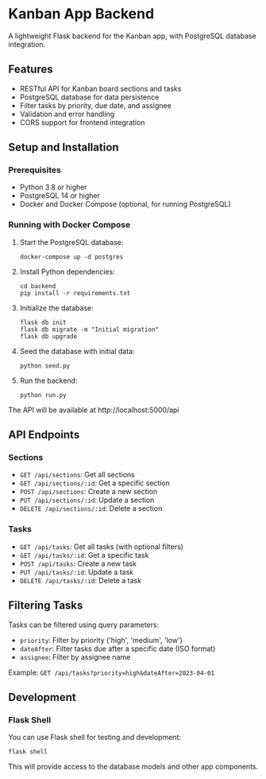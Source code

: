 # Kanban App Backend

A lightweight Flask backend for the Kanban app, with PostgreSQL database integration.

## Features

- RESTful API for Kanban board sections and tasks
- PostgreSQL database for data persistence
- Filter tasks by priority, due date, and assignee
- Validation and error handling
- CORS support for frontend integration

## Setup and Installation

### Prerequisites

- Python 3.8 or higher
- PostgreSQL 14 or higher
- Docker and Docker Compose (optional, for running PostgreSQL)

### Running with Docker Compose

1. Start the PostgreSQL database:
   ```
   docker-compose up -d postgres
   ```

2. Install Python dependencies:
   ```
   cd backend
   pip install -r requirements.txt
   ```

3. Initialize the database:
   ```
   flask db init
   flask db migrate -m "Initial migration"
   flask db upgrade
   ```

4. Seed the database with initial data:
   ```
   python seed.py
   ```

5. Run the backend:
   ```
   python run.py
   ```

The API will be available at http://localhost:5000/api

## API Endpoints

### Sections

- `GET /api/sections`: Get all sections
- `GET /api/sections/:id`: Get a specific section
- `POST /api/sections`: Create a new section
- `PUT /api/sections/:id`: Update a section
- `DELETE /api/sections/:id`: Delete a section

### Tasks

- `GET /api/tasks`: Get all tasks (with optional filters)
- `GET /api/tasks/:id`: Get a specific task
- `POST /api/tasks`: Create a new task
- `PUT /api/tasks/:id`: Update a task
- `DELETE /api/tasks/:id`: Delete a task

## Filtering Tasks

Tasks can be filtered using query parameters:

- `priority`: Filter by priority ('high', 'medium', 'low')
- `dateAfter`: Filter tasks due after a specific date (ISO format)
- `assignee`: Filter by assignee name

Example: `GET /api/tasks?priority=high&dateAfter=2023-04-01`

## Development

### Flask Shell

You can use Flask shell for testing and development:

```
flask shell
```

This will provide access to the database models and other app components. 